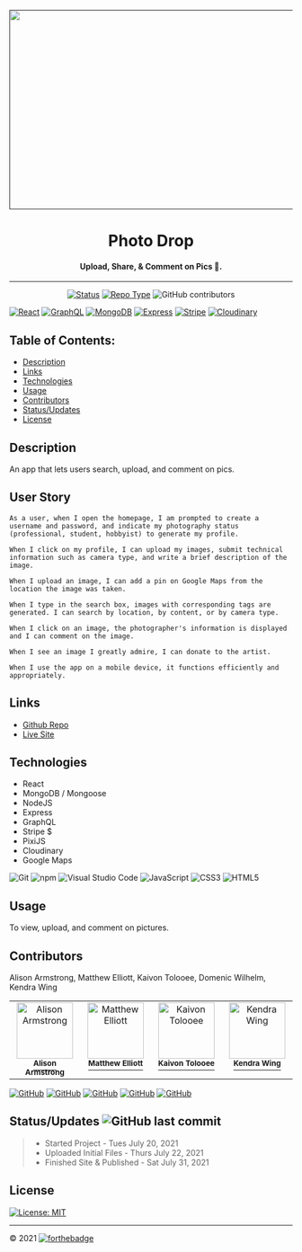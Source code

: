 <p align="center">
  <a href="" rel="noopener">
 <img width=650px height=355px src="https://raw.githubusercontent.com/kwing25/Photo-Drop/main/client/public/FinalSiteScreenshot.png"></a>
</p>

<div align="center">
<h1 align="center">Photo Drop</h1>
<h4>Upload, Share, & Comment on Pics 📸. </h4>

---
[![Status](https://img.shields.io/badge/Status-Complete-66BB6A?style=flat&link=https://github.com/kwing25/Photo-Drop)](https://github.com/kwing25/Photo-Drop)
[![Repo Type](https://img.shields.io/badge/Repo_Type-Public-fff200?style=flat&link=https://github.com/kwing25/Photo-Drop)](https://github.com/kwing25/Photo-Drop)
![GitHub contributors](https://img.shields.io/github/contributors/kaivont85/Group-3-Project)
</div>

[![React](https://img.shields.io/badge/React-Technology_Used-000000?labelColor=d1d1d1&style=for-the-badge&logo=React&link=https://github.com/kaivont85/Group-3-Project)](https://github.com/kaivont85/Group-3-Project)
[![GraphQL](https://img.shields.io/badge/GraphQL-Technology_Used-000000?labelColor=d1d1d1&style=for-the-badge&logo=GraphQL&link=https://github.com/kaivont85/Group-3-Project)](https://github.com/kaivont85/Group-3-Project)
[![MongoDB](https://img.shields.io/badge/MongoDB-Technology_Used-000000?labelColor=d1d1d1&style=for-the-badge&logo=MongoDB&link=https://github.com/kaivont85/Group-3-Project)](https://github.com/kaivont85/Group-3-Project)
[![Express](https://img.shields.io/badge/Express-Technology_Used-000000?labelColor=d1d1d1&style=for-the-badge&logo=Express&link=https://github.com/kaivont85/Group-3-Project)](https://github.com/kaivont85/Group-3-Project)
[![Stripe](https://img.shields.io/badge/Stripe-Technology_Used-000000?labelColor=d1d1d1&style=for-the-badge&logo=Stripe&link=https://github.com/kaivont85/Group-3-Project)](https://github.com/kaivont85/Group-3-Project)
[![Cloudinary](https://img.shields.io/badge/Cloudinary-Technology_Used-000000?labelColor=d1d1d1&style=for-the-badge&logo=Cloudinary&link=https://github.com/kaivont85/Group-3-Project)](https://github.com/kaivont85/Group-3-Project)

## Table of Contents:

  - [Description](#description)
  - [Links](#links)
  - [Technologies](#technologies)
  - [Usage](#usage)
  - [Contributors](#contributors)
  - [Status/Updates](#statusupdates)
  - [License](#license)
  <!-- - [Installation](#installation) -->

## Description
An app that lets users search, upload, and comment on pics.

## User Story 
```
As a user, when I open the homepage, I am prompted to create a username and password, and indicate my photography status (professional, student, hobbyist) to generate my profile.

When I click on my profile, I can upload my images, submit technical information such as camera type, and write a brief description of the image.

When I upload an image, I can add a pin on Google Maps from the location the image was taken. 

When I type in the search box, images with corresponding tags are generated. I can search by location, by content, or by camera type. 

When I click on an image, the photographer's information is displayed and I can comment on the image. 

When I see an image I greatly admire, I can donate to the artist.

When I use the app on a mobile device, it functions efficiently and appropriately. 
```


## Links
- [Github Repo](https://github.com/kwing25/Photo-Drop)
- [Live Site](https://photo-drop2.herokuapp.com/)

## Technologies

- React
- MongoDB / Mongoose
- NodeJS
- Express
- GraphQL
- Stripe $
- PixiJS 
- Cloudinary
- Google Maps

![Git](https://img.shields.io/badge/Git-000000?style=flat&logo=Git) ![npm](https://img.shields.io/badge/npm-000000?style=flat&logo=npm) ![Visual Studio Code](https://img.shields.io/badge/Visual_Studio_Code-000000?style=flat&logo=Visual-Studio-Code) ![JavaScript](https://img.shields.io/badge/JavaScript-000000?style=flat&logo=JavaScript) ![CSS3](https://img.shields.io/badge/CSS3-000000?style=flat&logo=CSS3) ![HTML5](https://img.shields.io/badge/HTML5-000000?style=flat&logo=HTML5)
<!-- ## Installation
A little intro about the installation.

```
$ git clone https://example.com
$ cd ../path/to/the/file
$ npm install
$ npm start
``` -->
## Usage

To view, upload, and comment on pictures.

## Contributors 

Alison Armstrong, Matthew Elliott, Kaivon Tolooee, Domenic Wilhelm, Kendra Wing

<table>
  <tr>
     <td align="center" valign="top" width="130"><a href="https://github.com/alisonarmstrong"><img src="https://avatars.githubusercontent.com/u/78371790?v=4" width="100px;" alt="Alison Armstrong"/><br /><sup><b>Alison Armstrong</b></sup></a><br /> </td>
         <td align="center" valign="top" width="130"><a href="https://github.com/MatteoThomas"><img src="https://avatars.githubusercontent.com/u/77035998?v=4" width="100px;" alt=" Matthew Elliott"/><br /><sup><b>Matthew Elliott</b></sup></a><br /> </td>
       <td align="center" valign="top" width="130"><a href="https://github.com/kaivont85"><img src="https://avatars.githubusercontent.com/u/77639048?v=4" width="100px;" alt="Kaivon Tolooee"/><br /><sup><b>Kaivon Tolooee</b></sup></a><br /> </td>
    <td align="center" valign="top" width="130"><a href="github.com/kwing25"><img src="https://avatars.githubusercontent.com/u/78707448?v=4" width="100px;" alt="Kendra Wing"/><br /><sup><b>Kendra Wing</b></sup></a><br /> </td>
  </tr>
</table>

[![GitHub](https://img.shields.io/badge/GitHub-Alison_Armstrong-green?style=social&logo=GitHub&link=https://github.com/kaivont85/Group-3-Project)](https://github.com/kaivont85/Group-3-Project)
[![GitHub](https://img.shields.io/badge/GitHub-MatteoThomas-green?style=social&logo=GitHub&link=https://github.com/MatteoThomas)](https://github.com/MatteoThomas)
[![GitHub](https://img.shields.io/badge/GitHub-kaivont85-green?style=social&logo=GitHub&link=https://github.com/kaivont85)](https://github.com/kaivont85) 
[![GitHub](https://img.shields.io/badge/GitHub-Domenicsw92-8c1c3?style=social&logo=GitHub&link=https://github.com/Domenicsw92)](https://github.com/Domenicsw92)
[![GitHub](https://img.shields.io/badge/GitHub-kwing25-green?style=social&logo=GitHub&link=https://github.com/kwing25)](https://github.com/kwing25)

## Status/Updates ![GitHub last commit](https://img.shields.io/github/last-commit/kaivont85/Group-3-Project)

> - Started Project - Tues July 20, 2021
> - Uploaded Initial Files - Thurs July 22, 2021
> - Finished Site & Published - Sat July 31, 2021


## License

[![License: MIT](https://img.shields.io/badge/License-MIT-yellow.svg)](https://opensource.org/licenses/MIT)

---
&copy; 2021 
[![forthebadge](https://forthebadge.com/images/badges/built-by-developers.svg)](https://forthebadge.com)
